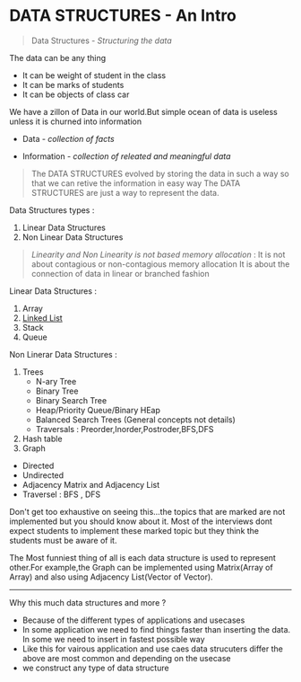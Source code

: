 # DATA STRUCTURES - An Intro

> Data Structures - _Structuring the data_

The data can be any thing

- It can be weight of student in the class
- It can be marks of students
- It can be objects of class car

We have a zillon of Data in our world.But simple ocean of data is useless
unless it is churned into information

- Data - _collection of facts_

- Information - _collection of releated and meaningful data_

> The DATA STRUCTURES evolved by storing the data in such a way so that we can retive the information in easy way
> The DATA STRUCTURES are just a way to represent the data.

Data Structures types :

1. Linear Data Structures
2. Non Linear Data Structures

> _Linearity and Non Linearity is not based memory allocation_ :
> It is not about contagious or non-contagious memory allocation
> It is about the connection of data in linear or branched fashion

Linear Data Structures :

1. Array
2. [Linked List](/Linked%20List)
3. Stack
4. Queue

Non Linerar Data Structures :

1. Trees
   - N-ary Tree
   - Binary Tree
   - Binary Search Tree
   - Heap/Priority Queue/Binary HEap
   - Balanced Search Trees (General concepts not details)
   - Traversals : Preorder,Inorder,Postroder,BFS,DFS
2. Hash table
3. Graph

- Directed
- Undirected
- Adjacency Matrix and Adjacency List
- Traversel : BFS , DFS

Don't get too exhaustive on seeing this...the topics that are marked are not implemented but you should know about it. Most of the interviews dont expect students to implement these marked topic but they think the students must be aware of it.

The Most funniest thing of all is each data structure is used to represent other.For example,the Graph can be implemented using Matrix(Array of Array) and also using Adjacency List(Vector of Vector).

---

Why this much data structures and more ?

- Because of the different types of applications and usecases
- In some application we need to find things faster than inserting the data. In some we need to insert in fastest possible way
- Like this for vairous application and use caes data strucuters differ the above are most common and depending on the usecase
- we construct any type of data structure
